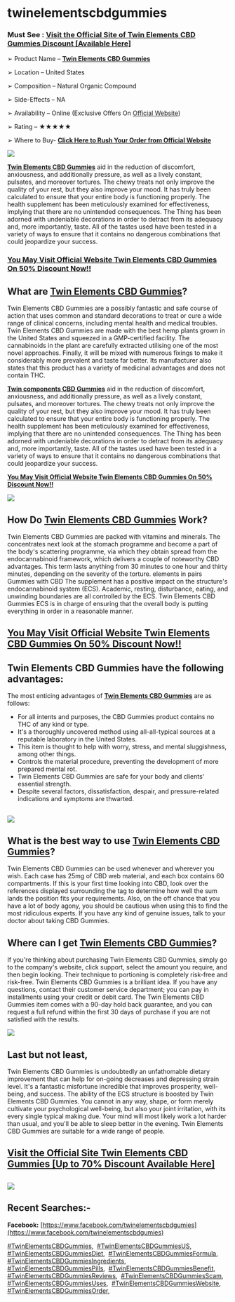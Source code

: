 # twinelementscbdgummies
### **Must See : [Visit the Official Site of Twin Elements CBD Gummies Discount \[Available Here\]](https://snoppymart.com/get-twinelementscbdgummies)**

➢ Product Name – **[Twin Elements CBD Gummies](https://www.facebook.com/twinelementscbdgumies)**

➢ Location – United States

➢ Composition – Natural Organic Compound

➢ Side-Effects – NA

➢ Availability – Online (Exclusive Offers On [Official Website](https://snoppymart.com/get-twinelementscbdgummies))

➢ Rating – ★★★★★

➢ Where to Buy- [**Click Here to Rush Your Order from Official Website**](https://snoppymart.com/get-twinelementscbdgummies)

[![](https://blogger.googleusercontent.com/img/b/R29vZ2xl/AVvXsEgxK0D-bCsI28qoQ5T7CnoY57dOwhRcyNQN7LJHRfQt0e7hzpuuYQwbn-VBmHrX_UdreA867giLOxeJplVOYTUZ1a4ILCEk8kgV4_Ck_b_vhFj95VFoQzLp9NLwCI3k4EEp9an7CdY027-vr3ovVA0gSPXQsWkjngpjHcwlIGbIyraXiUUsxg3Mp8CUuHQ/w640-h348/43e__r87h9q.jpg)](https://snoppymart.com/get-twinelementscbdgummies)

**[Twin Elements CBD Gummies](https://sites.google.com/view/twinelementscbdgummiesreviewsn/home)** aid in the reduction of discomfort, anxiousness, and additionally pressure, as well as a lively constant, pulsates, and moreover tortures. The chewy treats not only improve the quality of your rest, but they also improve your mood. It has truly been calculated to ensure that your entire body is functioning properly. The health supplement has been meticulously examined for effectiveness, implying that there are no unintended consequences. The Thing has been adorned with undeniable decorations in order to detract from its adequacy and, more importantly, taste. All of the tastes used have been tested in a variety of ways to ensure that it contains no dangerous combinations that could jeopardize your success.

### [**You May Visit Official Website Twin Elements CBD Gummies On 50% Discount Now!!**](https://snoppymart.com/get-twinelementscbdgummies)

**What are [Twin Elements CBD Gummies](https://www.facebook.com/twinelementscbdgumies)?**
-----------------------------------------------------------------------------------------

Twin Elements CBD Gummies are a possibly fantastic and safe course of action that uses common and standard decorations to treat or cure a wide range of clinical concerns, including mental health and medical troubles.    Twin Elements CBD Gummies are made with the best hemp plants grown in the United States and squeezed in a GMP-certified facility. The cannabinoids in the plant are carefully extracted utilising one of the most novel approaches. Finally, it will be mixed with numerous fixings to make it considerably more prevalent and taste far better. Its manufacturer also states that this product has a variety of medicinal advantages and does not contain THC.

**[Twin components CBD Gummies](https://groups.google.com/g/twin-elements-cbd-gummies-healthy/c/wKgCcnHPVm4)** aid in the reduction of discomfort, anxiousness, and additionally pressure, as well as a lively constant, pulsates, and moreover tortures. The chewy treats not only improve the quality of your rest, but they also improve your mood. It has truly been calculated to ensure that your entire body is functioning properly. The health supplement has been meticulously examined for effectiveness, implying that there are no unintended consequences. The Thing has been adorned with undeniable decorations in order to detract from its adequacy and, more importantly, taste. All of the tastes used have been tested in a variety of ways to ensure that it contains no dangerous combinations that could jeopardize your success.

[**You May Visit Official Website Twin Elements CBD Gummies On 50% Discount Now!!**](https://snoppymart.com/get-twinelementscbdgummies) 

[![](https://blogger.googleusercontent.com/img/b/R29vZ2xl/AVvXsEg0IAL2QxzUoghyphenhyphenBH16yC-5G-nvuWjsXILBulPtT5aAiVrN3QmFI19lrtXVJBnfWb2dzH83_-xK5jOIlrKB8bX4J2dg12y6ME-iS3AmK0hev1JAG5gg5h2c-qq1ZGQgDDMqr5R0q6yqimWm2GY-x4WjRNEOezBgMZcLge-hDWVgW4qsVipR7c9PeLbyydI/w640-h290/cbd3__r87h9s.png)](https://snoppymart.com/get-twinelementscbdgummies)

**How Do [Twin Elements CBD Gummies](https://healthupdates2023.blogspot.com/2023/12/twin-elements-cbd-gummies-symphony-of.html) Work?**
---------------------------------------------------------------------------------------------------------------------------------------

Twin Elements CBD Gummies are packed with vitamins and minerals. The concentrates next look at the stomach programme and become a part of the body's scattering programme, via which they obtain spread from the endocannabinoid framework, which delivers a couple of noteworthy CBD advantages. This term lasts anything from 30 minutes to one hour and thirty minutes, depending on the severity of the torture. elements in pairs Gummies with CBD The supplement has a positive impact on the structure's endocannabinoid system (ECS). Academic, resting, disturbance, eating, and unwinding boundaries are all controlled by the ECS. Twin Elements CBD Gummies ECS is in charge of ensuring that the overall body is putting everything in order in a reasonable manner.

[**You May Visit Official Website Twin Elements CBD Gummies On 50% Discount Now!!**](https://snoppymart.com/get-twinelementscbdgummies)
---------------------------------------------------------------------------------------------------------------------------------------

**Twin Elements CBD Gummies have the following advantages:**
------------------------------------------------------------

The most enticing advantages of **[Twin Elements CBD Gummies](https://sites.google.com/view/twinelementscbdgummiesreviewsn/home)** are as follows:

*   For all intents and purposes, the CBD Gummies product contains no THC of any kind or type.
*   It's a thoroughly uncovered method using all-all-typical sources at a reputable laboratory in the United States.
*   This item is thought to help with worry, stress, and mental sluggishness, among other things.
*   Controls the material procedure, preventing the development of more prepared mental rot.
*   Twin Elements CBD Gummies are safe for your body and clients' essential strength.
*   Despite several factors, dissatisfaction, despair, and pressure-related indications and symptoms are thwarted.

[![](https://blogger.googleusercontent.com/img/b/R29vZ2xl/AVvXsEikdJOKjKMjOK5FEul4MyE5jfj3KdfrcIfLFp0vW9XpbmavLvb_9uYTE0wmbwR9lyu4I8XRWAlnOKbmQKe3ZA6P3WjrQTf6Cpe9HIqHw7QQM-kLXeGjh-WgDe_PmQJYEi2BqoFMfjxZqbGFNrDWtJNkuJIFdXYFt7FTLWfSAF88LpF98n4If7cFiEL0jSY/w640-h330/Screenshot%20(995).png)](https://snoppymart.com/get-twinelementscbdgummies)
---------------------------------------------------------------------------------------------------------------------------------------------------------------------------------------------------------------------------------------------------------------------------------------------------------------------------------------------------

**What is the best way to use [Twin Elements CBD Gummies](https://lookerstudio.google.com/reporting/6823f64f-d772-44b2-93ed-0e53dea7b8bf)?**
--------------------------------------------------------------------------------------------------------------------------------------------

Twin Elements CBD Gummies can be used whenever and wherever you wish. Each case has 25mg of CBD web material, and each box contains 60 compartments. If this is your first time looking into CBD, look over the references displayed surrounding the tag to determine how well the sum lands the position fits your requirements. Also, on the off chance that you have a lot of body agony, you should be cautious when using this to find the most ridiculous experts. If you have any kind of genuine issues, talk to your doctor about taking CBD Gummies.

**Where can I get [Twin Elements CBD Gummies](https://colab.research.google.com/drive/1fj9iFoW0YHByxiZb0VBkfP3Tt4kAkg9k?usp=sharing)?**
---------------------------------------------------------------------------------------------------------------------------------------

If you're thinking about purchasing Twin Elements CBD Gummies, simply go to the company's website, click support, select the amount you require, and then begin looking. Their technique to portioning is completely risk-free and risk-free. Twin Elements CBD Gummies is a brilliant idea. If you have any questions, contact their customer service department; you can pay in installments using your credit or debit card. The Twin Elements CBD Gummies item comes with a 90-day hold back guarantee, and you can request a full refund within the first 30 days of purchase if you are not satisfied with the results.

[![](https://blogger.googleusercontent.com/img/b/R29vZ2xl/AVvXsEgNAvkqbd0eVobE8WC_i2vROFUTptFQqNAWyaNYeYd5zQ1XFMSfehbLCAEr5kBWBtAMgWV4Eg094SxiSsLt9vyA20HYrdeRMOjPDMz_yFWHO0MhQlmcbeoUW1iMk2EUW2k_it2MNGlktruze6njiN1V3xbD1ByI43b_K06GiGUA8FI5uOsKJpagi-hVuYI/w640-h368/pure-cbd-gummy-rev__r87h9r.jpg)](https://snoppymart.com/get-twinelementscbdgummies)

**Last but not least,**
-----------------------

Twin Elements CBD Gummies is undoubtedly an unfathomable dietary improvement that can help for on-going decreases and depressing strain level. It's a fantastic misfortune incredible that improves prosperity, well-being, and success. The ability of the ECS structure is boosted by Twin Elements CBD Gummies. You cannot in any way, shape, or form merely cultivate your psychological well-being, but also your joint irritation, with its every single typical making due. Your mind will most likely work a lot harder than usual, and you'll be able to sleep better in the evening. Twin Elements CBD Gummies are suitable for a wide range of people.

**[Visit the Official Site Twin Elements CBD Gummies \[Up to 70% Discount Available Here\]](https://snoppymart.com/get-twinelementscbdgummies)**
------------------------------------------------------------------------------------------------------------------------------------------------

[![](https://blogger.googleusercontent.com/img/b/R29vZ2xl/AVvXsEipo2-W9YZ7d08rXUvEWUdvpGwuIQeKyqmjWWExoT-y452sbGkHWrBReyvXtsJn68nTVE0OGnrJTgCC5VosM-HvhSS3xNnJd7mQnpvswnmGz3QsngAEUAAlFPtwU3X0OBXz8A9qQemMxRPyx9MsicQOSWkDCZDjFOaaTtEECNWF3pCADtRG9MEzYoz8sXs/w640-h170/Screenshot%20(996).png)](https://snoppymart.com/get-twinelementscbdgummies)
---------------------------------------------------------------------------------------------------------------------------------------------------------------------------------------------------------------------------------------------------------------------------------------------------------------------------------------------------

**Recent Searches:-**
---------------------

**Facebook:** [https://www.facebook.com/twinelementscbdgumies](https://www.facebook.com/twinelementscbdgumies)

[#TwinElementsCBDGummies](https://healthupdates2023.blogspot.com/2023/12/twin-elements-cbd-gummies-symphony-of.html),  [#TwinElementsCBDGummiesUS](https://www.facebook.com/twinelementscbdgumies),  [#TwinElementsCBDGummiesDiet](https://sites.google.com/view/twinelementscbdgummiesreviewsn/home),  [#TwinElementsCBDGummiesFormula](https://groups.google.com/g/twin-elements-cbd-gummies-healthy/c/wKgCcnHPVm4),  [#TwinElementsCBDGummiesIngredients](https://lookerstudio.google.com/reporting/6823f64f-d772-44b2-93ed-0e53dea7b8bf),  [#TwinElementsCBDGummiesPills](https://colab.research.google.com/drive/1fj9iFoW0YHByxiZb0VBkfP3Tt4kAkg9k?usp=sharing),  [#TwinElementsCBDGummiesBenefit](https://bookshop.org/wishlists/ea9e18f2b57b3fa824314c948af078329786ee21),  [#TwinElementsCBDGummiesReviews](https://www.bitsdujour.com/profiles/uMEddu),  [#TwinElementsCBDGummiesScam](https://www.quora.com/What-is-TWIN-ELEMENTS-CBD-Gummies/answer/Twin-Elements-7),  [#TwinElementsCBDGummiesUses](https://www.scoop.it/topic/twin-elements/p/4149828403/2023/12/26/twin-elements-cbd-gummies-a-symphony-of-serenity-for-mind-and-body),  [#TwinElementsCBDGummiesWebsite](https://medium.com/@twinelementscbd1/twin-elements-cbd-gummies-unlocking-the-secrets-to-a-radiant-and-balanced-life-6ee6f780b55b),  [#TwinElementsCBDGummiesOrder,](https://filmfreeway.com/TwinElementsCBDGummies-ADualisticApproachtoHolisticHarmony)
